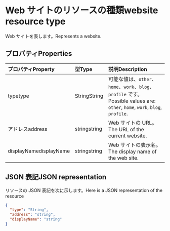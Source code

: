 # <a name="website-resource-type"></a><span data-ttu-id="5ddc7-101">Web サイトのリソースの種類</span><span class="sxs-lookup"><span data-stu-id="5ddc7-101">website resource type</span></span>

<span data-ttu-id="5ddc7-102">Web サイトを表します。</span><span class="sxs-lookup"><span data-stu-id="5ddc7-102">Represents a website.</span></span>


## <a name="properties"></a><span data-ttu-id="5ddc7-103">プロパティ</span><span class="sxs-lookup"><span data-stu-id="5ddc7-103">Properties</span></span>
| <span data-ttu-id="5ddc7-104">プロパティ</span><span class="sxs-lookup"><span data-stu-id="5ddc7-104">Property</span></span>     | <span data-ttu-id="5ddc7-105">型</span><span class="sxs-lookup"><span data-stu-id="5ddc7-105">Type</span></span>   |<span data-ttu-id="5ddc7-106">説明</span><span class="sxs-lookup"><span data-stu-id="5ddc7-106">Description</span></span>|
|:---------------|:--------|:----------|
|<span data-ttu-id="5ddc7-107">type</span><span class="sxs-lookup"><span data-stu-id="5ddc7-107">type</span></span>|<span data-ttu-id="5ddc7-108">String</span><span class="sxs-lookup"><span data-stu-id="5ddc7-108">String</span></span>| <span data-ttu-id="5ddc7-109">可能な値は、`other`、`home`、`work`、`blog`、`profile` です。</span><span class="sxs-lookup"><span data-stu-id="5ddc7-109">Possible values are: `other`, `home`, `work`, `blog`, `profile`.</span></span>|
|<span data-ttu-id="5ddc7-110">アドレス</span><span class="sxs-lookup"><span data-stu-id="5ddc7-110">address</span></span>|<span data-ttu-id="5ddc7-111">string</span><span class="sxs-lookup"><span data-stu-id="5ddc7-111">string</span></span>|<span data-ttu-id="5ddc7-112">Web サイトの URL。</span><span class="sxs-lookup"><span data-stu-id="5ddc7-112">The URL of the current website.</span></span>|
|<span data-ttu-id="5ddc7-113">displayName</span><span class="sxs-lookup"><span data-stu-id="5ddc7-113">displayName</span></span>|<span data-ttu-id="5ddc7-114">string</span><span class="sxs-lookup"><span data-stu-id="5ddc7-114">string</span></span>|<span data-ttu-id="5ddc7-115">Web サイトの表示名。</span><span class="sxs-lookup"><span data-stu-id="5ddc7-115">The display name of the web site.</span></span>|

## <a name="json-representation"></a><span data-ttu-id="5ddc7-116">JSON 表記</span><span class="sxs-lookup"><span data-stu-id="5ddc7-116">JSON representation</span></span>

<span data-ttu-id="5ddc7-117">リソースの JSON 表記を次に示します。</span><span class="sxs-lookup"><span data-stu-id="5ddc7-117">Here is a JSON representation of the resource</span></span>

<!-- {
  "blockType": "resource",
  "optionalProperties": [

  ],
  "@odata.type": "microsoft.graph.website"
}-->

```json
{
  "type": "String",
  "address": "string",
  "displayName": "string"
}

```

<!-- uuid: 8fcb5dbc-d5aa-4681-8e31-b001d5168d79
2015-10-25 14:57:30 UTC -->
<!-- {
  "type": "#page.annotation",
  "description": "webSite resource",
  "keywords": "",
  "section": "documentation",
  "tocPath": ""
}-->

